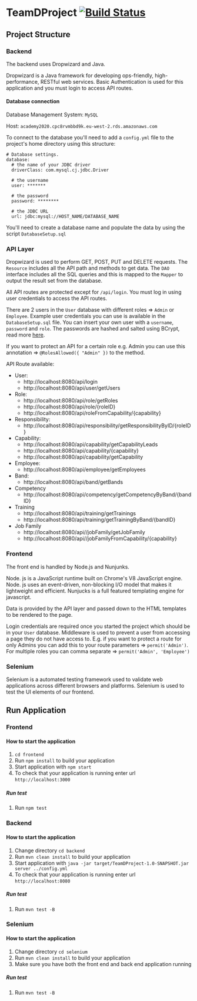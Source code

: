# TeamDProject [![Build Status](https://travis-ci.com/shibuzgeorge/TeamDProject.svg?token=JPwaVvxXZez87HNoYyEe&branch=main)](https://travis-ci.com/shibuzgeorge/TeamDProject)

## Project Structure

### Backend

The backend uses Dropwizard and Java.

Dropwizard is a Java framework for developing ops-friendly, high-performance, RESTful web services. Basic Authentication is used for this application and you must login to access API routes.
#### Database connection

Database Management System: `MySQL`

Host: `academy2020.cpc8rvmbbd9k.eu-west-2.rds.amazonaws.com`

To connect to the database you'll need to add a `config.yml` file to the project's home directory using this structure:

```
# Database settings.
database:
  # the name of your JDBC driver
  driverClass: com.mysql.cj.jdbc.Driver

  # the username
  user: *******

  # the password
  password: ********

  # the JDBC URL
  url: jdbc:mysql://HOST_NAME/DATABASE_NAME
```

You'll need to create a database name and populate the data by using the script `DatabaseSetup.sql`

### API Layer

Dropwizard is used to perform GET, POST, PUT and DELETE requests. The `Resource` includes all the API path and methods to get data.
The `DAO` interface includes all the SQL queries and this is mapped to the `Mapper` to output the result set from the database.

All API routes are protected except for `/api/login`. You must log in using user credentials to access the API routes. 

There are 2 users in the `User` database with different roles => `Admin` or `Employee`. Example user credentials you can use is available in the `DatabaseSetup.sql` file. You can insert your own user with a `username`, `password` and `role`. The passwords are hashed and salted using BCrypt, read more [here](https://www.mindrot.org/projects/jBCrypt/). 

If you want to protect an API for a certain role e.g. Admin you can use this annotation => `@RolesAllowed({ "Admin" })` to the method.

API Route available:
* User:
  * http://localhost:8080/api/login
  * http://localhost:8080/api/user/getUsers
* Role:
  * http://localhost:8080/api/role/getRoles
  * http://localhost:8080/api/role/{roleID}
  * http://localhost:8080/api/roleFromCapability/{capability}
* Responsibility:
  * http://localhost:8080/api/responsibility/getResponsibilityByID/{roleID}
* Capability:    
  * http://localhost:8080/api/capability/getCapabilityLeads
  * http://localhost:8080/api/capability/{capability}
  * http://localhost:8080/api/capability/getCapability
* Employee:    
  * http://localhost:8080/api/employee/getEmployees
* Band:    
  * http://localhost:8080/api/band/getBands
* Competency
  * http://localhost:8080/api/competency/getCompetencyByBand/{bandID}
* Training
  * http://localhost:8080/api/training/getTrainings
  * http://localhost:8080/api/training/getTrainingByBand/{bandID}
* Job Family
  * http://localhost:8080/api//jobFamily/getJobFamily
  * http://localhost:8080/api//jobFamilyFromCapability/{capability}

### Frontend

The front end is handled by Node.js and Nunjunks.

Node. js is a JavaScript runtime built on Chrome's V8 JavaScript engine. Node. js uses an event-driven, non-blocking I/O model that makes it lightweight and efficient.  Nunjucks is a full featured templating engine for javascript.

Data is provided by the API layer and passed down to the HTML templates to be rendered to the page.

Login credentials are required once you started the project which should be in your `User` database. Middleware is used to prevent a user from accessing a page they do not have access to. E.g. if you want to protect a route for only Admins you can add this to your route parameters => `permit('Admin')`. For multiple roles you can comma separate => `permit('Admin', 'Employee')` 

### Selenium 

Selenium is a automated testing framework used to validate web applications across different browsers and platforms.
Selenium is used to test the UI elements of our frontend.

## Run Application

### Frontend

#### How to start the application
1. `cd frontend`
1. Run `npm install` to build your application
2. Start application with `npm start`
3. To check that your application is running enter url `http://localhost:3000`

##### Run test

1. Run `npm test`

### Backend

#### How to start the application
1. Change directory `cd backend`
2. Run `mvn clean install` to build your application
3. Start application with `java -jar target/TeamDProject-1.0-SNAPSHOT.jar server ../config.yml`
4. To check that your application is running enter url `http://localhost:8080`

##### Run test

1. Run `mvn test -B`

### Selenium

#### How to start the application
1. Change directory `cd selenium`
2. Run `mvn clean install` to build your application
3. Make sure you have both the front end and back end application running

##### Run test

1. Run `mvn test -B`
